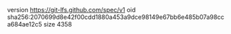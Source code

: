 version https://git-lfs.github.com/spec/v1
oid sha256:2070699d8e42f00cdd1880a453a9dce98149e67bb6e485b07a98cca684ae12c5
size 4358
